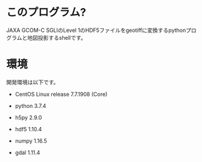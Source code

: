 # このプログラム?  
JAXA GCOM-C SGLIのLevel 1のHDF5ファイルをgeotiffに変換するpythonプログラムと地図投影するshellです。
# 環境  
 開発環境は以下です。
* CentOS Linux release 7.7.1908 (Core)
* python 3.7.4
* h5py 2.9.0
* hdf5 1.10.4
* numpy 1.16.5

* gdal 1.11.4
